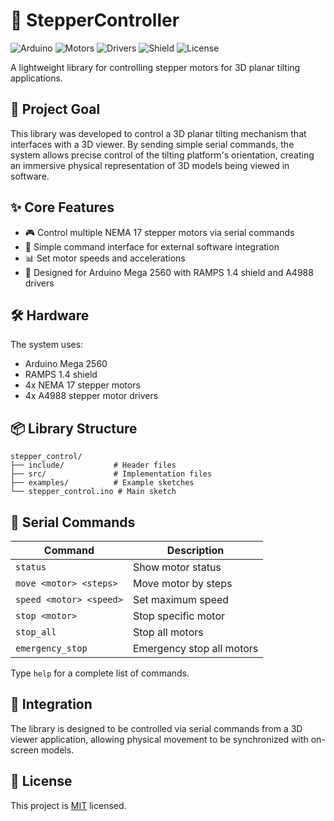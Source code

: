 # 🤖 StepperController

![Arduino](https://img.shields.io/badge/Arduino-Mega%202560-blue)
![Motors](https://img.shields.io/badge/Motors-NEMA%2017-red)
![Drivers](https://img.shields.io/badge/Drivers-A4988-green)
![Shield](https://img.shields.io/badge/Shield-RAMPS%201.4-orange)
![License](https://img.shields.io/badge/License-MIT-lightgrey)

A lightweight library for controlling stepper motors for 3D planar tilting applications.

## 🎯 Project Goal

This library was developed to control a 3D planar tilting mechanism that interfaces with a 3D viewer. By sending simple serial commands, the system allows precise control of the tilting platform's orientation, creating an immersive physical representation of 3D models being viewed in software.

## ✨ Core Features

- 🎮 Control multiple NEMA 17 stepper motors via serial commands
- 🔄 Simple command interface for external software integration
- 📊 Set motor speeds and accelerations
- 🔌 Designed for Arduino Mega 2560 with RAMPS 1.4 shield and A4988 drivers

## 🛠️ Hardware

The system uses:

- Arduino Mega 2560
- RAMPS 1.4 shield
- 4x NEMA 17 stepper motors
- 4x A4988 stepper motor drivers

## 📦 Library Structure

```
stepper_control/
├── include/           # Header files
├── src/               # Implementation files
├── examples/          # Example sketches
└── stepper_control.ino # Main sketch
```

## 🚀 Serial Commands

| Command | Description |
|---------|-------------|
| `status` | Show motor status |
| `move <motor> <steps>` | Move motor by steps |
| `speed <motor> <speed>` | Set maximum speed |
| `stop <motor>` | Stop specific motor |
| `stop_all` | Stop all motors |
| `emergency_stop` | Emergency stop all motors |

Type `help` for a complete list of commands.

## 🔄 Integration

The library is designed to be controlled via serial commands from a 3D viewer application, allowing physical movement to be synchronized with on-screen models.

## 📜 License

This project is [MIT](LICENSE) licensed.

